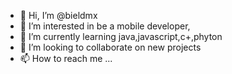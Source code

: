 - 👋 Hi, I’m @bieldmx
- 👀 I’m interested in be a mobile developer,
- 🌱 I’m currently learning java,javascript,c+,phyton
- 💞️ I’m looking to collaborate on new projects
- 📫 How to reach me ...

<!---
bieldmx/bieldmx is a ✨ special ✨ repository because its `README.md` (this file) appears on your GitHub profile.
You can click the Preview link to take a look at your changes.
--->
